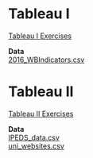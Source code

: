 # Tableau I 
[Tableau I Exercises](TableauI_Exercises.pdf)

**Data**\
[2016_WBIndicators.csv](2016_WBIndicators.csv)  


# Tableau II 
[Tableau II Exercises](TableauII_Exercises.pdf)

**Data**\
[IPEDS_data.csv](IPEDS_data.csv)\
[uni_websites.csv](uni_websites.csv)
